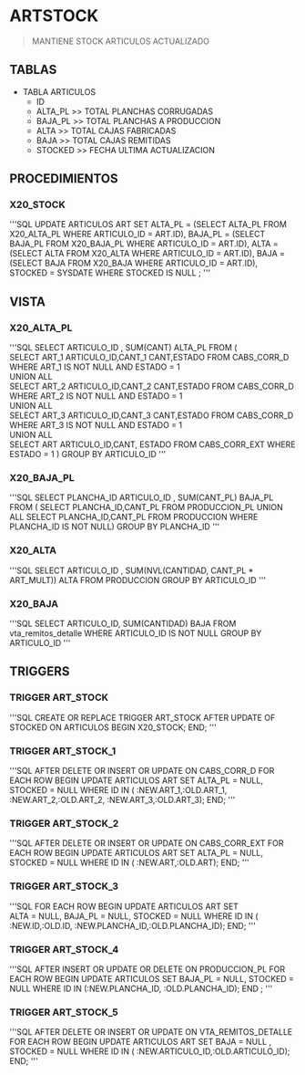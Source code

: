 # ARTSTOCK
> MANTIENE STOCK ARTICULOS ACTUALIZADO 

## TABLAS 
* TABLA ARTICULOS
  * ID
  * ALTA_PL  >> TOTAL PLANCHAS CORRUGADAS
  * BAJA_PL  >> TOTAL PLANCHAS A PRODUCCION
  * ALTA   	>> TOTAL CAJAS FABRICADAS
  * BAJA    >> TOTAL CAJAS REMITIDAS
  * STOCKED >> FECHA ULTIMA ACTUALIZACION

## PROCEDIMIENTOS

### X20_STOCK 
'''SQL
UPDATE ARTICULOS ART
    SET 
     ALTA_PL = (SELECT ALTA_PL FROM X20_ALTA_PL WHERE ARTICULO_ID = ART.ID),
     BAJA_PL = (SELECT BAJA_PL FROM X20_BAJA_PL WHERE ARTICULO_ID = ART.ID),
     ALTA = (SELECT ALTA FROM X20_ALTA WHERE ARTICULO_ID = ART.ID),
     BAJA = (SELECT BAJA FROM X20_BAJA WHERE ARTICULO_ID = ART.ID),
     STOCKED = SYSDATE
     WHERE STOCKED IS NULL
     ;
'''

## VISTA

### X20_ALTA_PL
'''SQL
SELECT ARTICULO_ID , SUM(CANT) ALTA_PL FROM (  
SELECT ART_1 ARTICULO_ID,CANT_1 CANT,ESTADO 
  FROM CABS_CORR_D     WHERE ART_1 IS NOT NULL AND ESTADO = 1     
  UNION ALL        
  SELECT ART_2 ARTICULO_ID,CANT_2 CANT,ESTADO 
  FROM CABS_CORR_D     WHERE ART_2 IS NOT NULL AND ESTADO = 1        
  UNION ALL        
  SELECT ART_3 ARTICULO_ID,CANT_3 CANT,ESTADO 
  FROM CABS_CORR_D     WHERE ART_3 IS NOT NULL AND ESTADO = 1        
  UNION ALL        
  SELECT ART ARTICULO_ID,CANT, ESTADO 
  FROM CABS_CORR_EXT
  WHERE ESTADO = 1
  ) 
GROUP BY ARTICULO_ID
'''

### X20_BAJA_PL
'''SQL
SELECT PLANCHA_ID ARTICULO_ID , SUM(CANT_PL) BAJA_PL FROM (
SELECT PLANCHA_ID,CANT_PL FROM PRODUCCION_PL
UNION ALL
SELECT PLANCHA_ID,CANT_PL FROM PRODUCCION
WHERE PLANCHA_ID IS NOT NULL)
GROUP BY PLANCHA_ID
'''

### X20_ALTA
'''SQL
SELECT  ARTICULO_ID , 
    SUM(NVL(CANTIDAD, CANT_PL * ART_MULT)) ALTA
FROM PRODUCCION
    GROUP BY ARTICULO_ID
'''	

### X20_BAJA
'''SQL 
SELECT ARTICULO_ID,
	SUM(CANTIDAD) BAJA
FROM vta_remitos_detalle
WHERE ARTICULO_ID IS NOT NULL
	GROUP BY ARTICULO_ID
''' 

## TRIGGERS

### TRIGGER ART_STOCK 
'''SQL 
CREATE OR REPLACE TRIGGER ART_STOCK 
AFTER UPDATE OF STOCKED ON ARTICULOS 
BEGIN
	X20_STOCK;
END;
'''

### TRIGGER ART_STOCK_1 
'''SQL
AFTER DELETE OR INSERT OR UPDATE 
	ON CABS_CORR_D 
FOR EACH ROW 
BEGIN
  UPDATE ARTICULOS ART
    SET 
    ALTA_PL = NULL,
    STOCKED = NULL
     WHERE ID IN (
        :NEW.ART_1,:OLD.ART_1,
        :NEW.ART_2,:OLD.ART_2,
        :NEW.ART_3,:OLD.ART_3);
END;
'''

### TRIGGER ART_STOCK_2
'''SQL 
AFTER DELETE OR INSERT OR UPDATE 
	ON CABS_CORR_EXT
FOR EACH ROW 
BEGIN
  UPDATE ARTICULOS ART
    SET 
    ALTA_PL = NULL,
    STOCKED = NULL
     WHERE ID IN (
        :NEW.ART,:OLD.ART);
END;
'''

### TRIGGER ART_STOCK_3 
'''SQL
FOR EACH ROW 
BEGIN
  UPDATE ARTICULOS ART
    SET  
     ALTA = NULL,
     BAJA_PL = NULL,
     STOCKED = NULL
     WHERE ID IN (
        :NEW.ID,:OLD.ID,
        :NEW.PLANCHA_ID,:OLD.PLANCHA_ID);
END;
'''

### TRIGGER ART_STOCK_4
'''SQL
AFTER INSERT OR UPDATE OR DELETE
    ON PRODUCCION_PL
FOR EACH ROW
BEGIN
    UPDATE ARTICULOS
     SET    BAJA_PL = NULL,
            STOCKED = NULL
     WHERE ID IN (:NEW.PLANCHA_ID, :OLD.PLANCHA_ID);
END ;
'''

### TRIGGER ART_STOCK_5
'''SQL
AFTER DELETE OR INSERT OR UPDATE 
	ON VTA_REMITOS_DETALLE 
FOR EACH ROW 
BEGIN
  UPDATE ARTICULOS ART
    SET 
	 BAJA = NULL ,
     STOCKED = NULL
     WHERE ID IN (
		:NEW.ARTICULO_ID,:OLD.ARTICULO_ID);
END;
'''